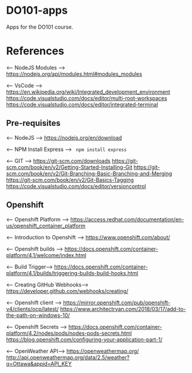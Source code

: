 # DO101-apps

Apps for the DO101 course.

# References
<-- NodeJS Modules -->
https://nodejs.org/api/modules.html#modules_modules

<-- VsCode -->
https://en.wikipedia.org/wiki/Integrated_development_environment
https://code.visualstudio.com/docs/editor/multi-root-workspaces
https://code.visualstudio.com/docs/editor/integrated-terminal

## Pre-requisites
<-- NodeJS -->
https://nodejs.org/en/download

<-- NPM Install Express -->
<code bash>
npm install express
</code>

<-- GIT -->
https://git-scm.com/downloads
https://git-scm.com/book/en/v2/Getting-Started-Installing-Git
https://git-scm.com/book/en/v2/Git-Branching-Basic-Branching-and-Merging
https://git-scm.com/book/en/v2/Git-Basics-Tagging
https://code.visualstudio.com/docs/editor/versioncontrol

## Openshift
<-- Openshift Platform -->
https://access.redhat.com/documentation/en-us/openshift_container_platform

<-- Introduction to Openshift -->
https://www.openshift.com/about/

<-- Openshift builds -->
https://docs.openshift.com/container-platform/4.1/welcome/index.html

<-- Build Trigger-->
https://docs.openshift.com/container-platform/4.1/builds/triggering-builds-build-hooks.html

<-- Creating  GitHub Webhooks-->
https://developer.github.com/webhooks/creating/

<-- Openshift client -->
https://mirror.openshift.com/pub/openshift-v4/clients/ocp/latest/
https://www.architectryan.com/2018/03/17/add-to-the-path-on-windows-10/

<-- Openshift Secrets -->
https://docs.openshift.com/container-platform/4.2/nodes/pods/nodes-pods-secrets.html
https://blog.openshift.com/configuring-your-application-part-1/

<-- OpenWeather API-->
https://openweathermap.org/
http://api.openweathermap.org/data/2.5/weather?q=Ottawa&appid=API_KEY